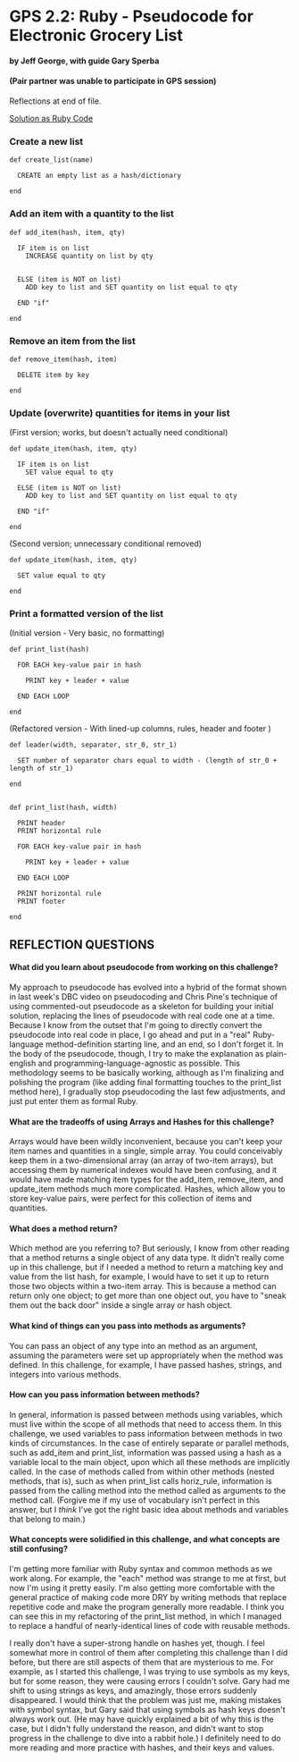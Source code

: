# GPS 2.2: Ruby - Pseudocode for Electronic Grocery List
#### by Jeff George, with guide Gary Sperba
#### (Pair partner was unable to participate in GPS session)

Reflections at end of file.

[Solution as Ruby Code](https://github.com/webdevjeffus/phase-0/blob/master/week-5/gps2-2/gps2_2.rb)


### Create a new list
```
def create_list(name)

  CREATE an empty list as a hash/dictionary

end
```


### Add an item with a quantity to the list
```
def add_item(hash, item, qty)

  IF item is on list
    INCREASE quantity on list by qty


  ELSE (item is NOT on list)
    ADD key to list and SET quantity on list equal to qty

  END "if"

end
```


### Remove an item from the list
```
def remove_item(hash, item)

  DELETE item by key

end
```


### Update (overwrite) quantities for items in your list
(First version; works, but doesn't actually need conditional)
```
def update_item(hash, item, qty)

  IF item is on list
    SET value equal to qty

  ELSE (item is NOT on list)
    ADD key to list and SET quantity on list equal to qty

  END "if"

end
```

(Second version; unnecessary conditional removed)
```
def update_item(hash, item, qty)

  SET value equal to qty

end
```



### Print a formatted version of the list

(Initial version - Very basic, no formatting)
```
def print_list(hash)

  FOR EACH key-value pair in hash

    PRINT key + leader + value

  END EACH LOOP

end
```

(Refactored version - With lined-up columns, rules, header and footer )
```
def leader(width, separator, str_0, str_1)

  SET number of separator chars equal to width - (length of str_0 + length of str_1)

end


def print_list(hash, width)

  PRINT header
  PRINT horizontal rule

  FOR EACH key-value pair in hash

    PRINT key + leader + value

  END EACH LOOP

  PRINT horizontal rule
  PRINT footer

end
```


## REFLECTION QUESTIONS

#### What did you learn about pseudocode from working on this challenge?

My approach to pseudocode has evolved into a hybrid of the format shown in last week's DBC video on pseudocoding and Chris Pine's technique of using commented-out pseudocode as a skeleton for building your initial solution, replacing the lines of pseudocode with real code one at a time. Because I know from the outset that I'm going to directly convert the pseudocode into real code in place, I go ahead and put in a "real" Ruby-language method-definition starting line, and an end, so I don't forget it. In the body of the pseudocode, though, I try to make the explanation as plain-english and programming-language-agnostic as possible. This methodology seems to be basically working, although as I'm finalizing and polishing the program (like adding final formatting touches to the print_list method here), I gradually stop pseudocoding the last few adjustments, and just put enter them as formal Ruby.


#### What are the tradeoffs of using Arrays and Hashes for this challenge?

Arrays would have been wildly inconvenient, because you can't keep your item names and quantities in a single, simple array. You could conceivably keep them in a two-dimensional array (an array of two-item arrays), but accessing them by numerical indexes would have been confusing, and it would have made matching item types for the add_item, remove_item, and update_item methods much more complicated. Hashes, which allow you to store key-value pairs, were perfect for this collection of items and quantities.


#### What does a method return?

Which method are you referring to? But seriously, I know from other reading that a method returns a single object of any data type. It didn't really come up in this challenge, but if I needed a method to return a matching key and value from the list hash, for example, I would have to set it up to return those two objects within a two-item array. This is because a method can return only one object; to get more than one object out, you have to "sneak them out the back door" inside a single array or hash object.


#### What kind of things can you pass into methods as arguments?

You can pass an object of any type into an method as an argument, assuming the parameters were set up appropriately when the method was defined. In this challenge, for example, I have passed hashes, strings, and integers into various methods.


#### How can you pass information between methods?

In general, information is passed between methods using variables, which must live within the scope of all methods that need to access them. In this challenge, we used variables to pass information between methods in two kinds of circumstances. In the case of entirely separate or parallel methods, such as add_item and print_list, information was passed using a hash as a variable local to the main object, upon which all these methods are implicitly called. In the case of methods called from within other methods (nested methods, that is), such as when print_list calls horiz_rule, information is passed from the calling method into the method called as arguments to the method call. (Forgive me if my use of vocabulary isn't perfect in this answer, but I _think_ I've got the right basic idea about methods and variables that belong to main.)


#### What concepts were solidified in this challenge, and what concepts are still confusing?

I'm getting more familiar with Ruby syntax and common methods as we work along. For example, the "each" method was strange to me at first, but now I'm using it pretty easily. I'm also getting more comfortable with the general practice of making code more DRY by writing methods that replace repetitive code and make the program generally more readable. I think you can see this in my refactoring of the print_list method, in which I managed to replace a handful of nearly-identical lines of code with reusable methods.

I really don't have a super-strong handle on hashes yet, though. I feel somewhat more in control of them after completing this challenge than I did before, but there are still aspects of them that are mysterious to me. For example, as I started this challenge, I was trying to use symbols as my keys, but for some reason, they were causing errors I couldn't solve. Gary had me shift to using strings as keys, and amazingly, those errors suddenly disappeared. I would think that the problem was just me, making mistakes with symbol syntax, but Gary said that using symbols as hash keys doesn't always work out. (He may have quickly explained a bit of why this is the case, but I didn't fully understand the reason, and didn't want to stop progress in the challenge to dive into a rabbit hole.) I definitely need to do more reading and more practice with hashes, and their keys and values.
